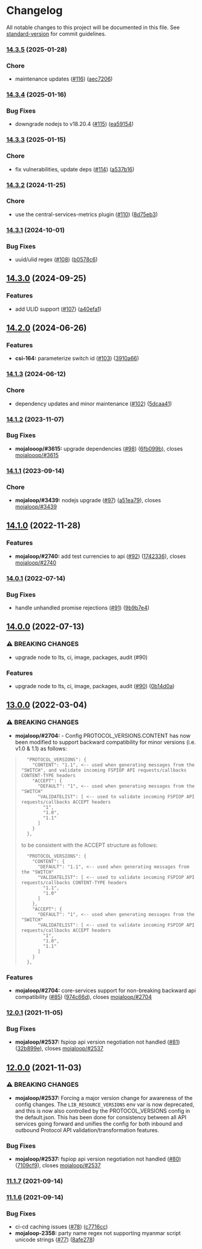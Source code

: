 # Changelog

All notable changes to this project will be documented in this file. See [standard-version](https://github.com/conventional-changelog/standard-version) for commit guidelines.

### [14.3.5](https://github.com/mojaloop/transaction-requests-service/compare/v14.3.4...v14.3.5) (2025-01-28)


### Chore

* maintenance updates ([#116](https://github.com/mojaloop/transaction-requests-service/issues/116)) ([aec7206](https://github.com/mojaloop/transaction-requests-service/commit/aec720672eae4f793302bdc8d65d8f8dcb64a4a6))

### [14.3.4](https://github.com/mojaloop/transaction-requests-service/compare/v14.3.3...v14.3.4) (2025-01-16)


### Bug Fixes

* downgrade nodejs to v18.20.4 ([#115](https://github.com/mojaloop/transaction-requests-service/issues/115)) ([ea59154](https://github.com/mojaloop/transaction-requests-service/commit/ea59154e6ede7005fac909ee82505ae5374f4eff))

### [14.3.3](https://github.com/mojaloop/transaction-requests-service/compare/v14.3.2...v14.3.3) (2025-01-15)


### Chore

* fix vulnerabilities, update deps ([#114](https://github.com/mojaloop/transaction-requests-service/issues/114)) ([a537b16](https://github.com/mojaloop/transaction-requests-service/commit/a537b167f9d15386b9b6e03bf092a8c79286fc8a))

### [14.3.2](https://github.com/mojaloop/transaction-requests-service/compare/v14.3.1...v14.3.2) (2024-11-25)


### Chore

* use the central-services-metrics plugin ([#110](https://github.com/mojaloop/transaction-requests-service/issues/110)) ([8d75eb3](https://github.com/mojaloop/transaction-requests-service/commit/8d75eb312b50e8d798fe7f23794ae8f7bb6f892d))

### [14.3.1](https://github.com/mojaloop/transaction-requests-service/compare/v14.3.0...v14.3.1) (2024-10-01)


### Bug Fixes

* uuid/ulid regex ([#108](https://github.com/mojaloop/transaction-requests-service/issues/108)) ([b0578c6](https://github.com/mojaloop/transaction-requests-service/commit/b0578c64fcda3f187df0ede5a0c8c2b17def1f4b))

## [14.3.0](https://github.com/mojaloop/transaction-requests-service/compare/v14.2.0...v14.3.0) (2024-09-25)


### Features

* add ULID support ([#107](https://github.com/mojaloop/transaction-requests-service/issues/107)) ([a40efa1](https://github.com/mojaloop/transaction-requests-service/commit/a40efa13b5e1d990231e386f1921aab3929b729f))

## [14.2.0](https://github.com/mojaloop/transaction-requests-service/compare/v14.1.3...v14.2.0) (2024-06-26)


### Features

* **csi-164:** parameterize switch id ([#103](https://github.com/mojaloop/transaction-requests-service/issues/103)) ([3910a66](https://github.com/mojaloop/transaction-requests-service/commit/3910a66c5512bba003140579d6a33a7d893d11d7))

### [14.1.3](https://github.com/mojaloop/transaction-requests-service/compare/v14.1.2...v14.1.3) (2024-06-12)


### Chore

* dependency updates and minor maintenance ([#102](https://github.com/mojaloop/transaction-requests-service/issues/102)) ([5dcaa41](https://github.com/mojaloop/transaction-requests-service/commit/5dcaa419b9adba10a3956996b7e72272b5672eec))

### [14.1.2](https://github.com/mojaloop/transaction-requests-service/compare/v14.1.1...v14.1.2) (2023-11-07)


### Bug Fixes

* **mojalooop/#3615:** upgrade dependencies ([#98](https://github.com/mojaloop/transaction-requests-service/issues/98)) ([6fb099b](https://github.com/mojaloop/transaction-requests-service/commit/6fb099b98a544c866a4cde25614edeecaddb1675)), closes [mojalooop/#3615](https://github.com/mojalooop/transaction-requests-service/issues/3615)

### [14.1.1](https://github.com/mojaloop/transaction-requests-service/compare/v14.1.0...v14.1.1) (2023-09-14)


### Chore

* **mojaloop/#3439:** nodejs upgrade ([#97](https://github.com/mojaloop/transaction-requests-service/issues/97)) ([a51ea79](https://github.com/mojaloop/transaction-requests-service/commit/a51ea79b8e7cd102190a0ee5fc49eb05b810a194)), closes [mojaloop/#3439](https://github.com/mojaloop/project/issues/3439)

## [14.1.0](https://github.com/mojaloop/transaction-requests-service/compare/v14.0.1...v14.1.0) (2022-11-28)


### Features

* **mojaloop/#2740:** add test currencies to api ([#92](https://github.com/mojaloop/transaction-requests-service/issues/92)) ([1742336](https://github.com/mojaloop/transaction-requests-service/commit/1742336e059a0c401892470c8f91f5ddf5687bff)), closes [mojaloop/#2740](https://github.com/mojaloop/project/issues/2740)

### [14.0.1](https://github.com/mojaloop/transaction-requests-service/compare/v14.0.0...v14.0.1) (2022-07-14)


### Bug Fixes

* handle unhandled promise rejections ([#91](https://github.com/mojaloop/transaction-requests-service/issues/91)) ([9b9b7e4](https://github.com/mojaloop/transaction-requests-service/commit/9b9b7e4e54db84d4928be8cf768b0c386d049067))

## [14.0.0](https://github.com/mojaloop/transaction-requests-service/compare/v13.0.0...v14.0.0) (2022-07-13)


### ⚠ BREAKING CHANGES

* upgrade node to lts, ci, image, packages, audit (#90)

### Features

* upgrade node to lts, ci, image, packages, audit ([#90](https://github.com/mojaloop/transaction-requests-service/issues/90)) ([0b14d0a](https://github.com/mojaloop/transaction-requests-service/commit/0b14d0ad19d64924a4aba6892afd8e893579db33))

## [13.0.0](https://github.com/mojaloop/transaction-requests-service/compare/v12.0.1...v13.0.0) (2022-03-04)


### ⚠ BREAKING CHANGES

* **mojaloop/#2704:** - Config PROTOCOL_VERSIONS.CONTENT has now been modified to support backward compatibility for minor versions (i.e. v1.0 & 1.1) as follows:

> ```
>   "PROTOCOL_VERSIONS": {
>     "CONTENT": "1.1", <-- used when generating messages from the "SWITCH", and validate incoming FSPIOP API requests/callbacks CONTENT-TYPE headers
>     "ACCEPT": {
>       "DEFAULT": "1", <-- used when generating messages from the "SWITCH"
>       "VALIDATELIST": [ <-- used to validate incoming FSPIOP API requests/callbacks ACCEPT headers
>         "1",
>         "1.0",
>         "1.1"
>       ]
>     }
>   },
> ```
> 
> to be consistent with the ACCEPT structure as follows:
> 
> ```
>   "PROTOCOL_VERSIONS": {
>     "CONTENT": {
>       "DEFAULT": "1.1", <-- used when generating messages from the "SWITCH"
>       "VALIDATELIST": [ <-- used to validate incoming FSPIOP API requests/callbacks CONTENT-TYPE headers
>         "1.1",
>         "1.0"
>       ]
>     },
>     "ACCEPT": {
>       "DEFAULT": "1", <-- used when generating messages from the "SWITCH"
>       "VALIDATELIST": [ <-- used to validate incoming FSPIOP API requests/callbacks ACCEPT headers
>         "1",
>         "1.0",
>         "1.1"
>       ]
>     }
>   },
> ```

### Features

* **mojaloop/#2704:** core-services support for non-breaking backward api compatibility ([#85](https://github.com/mojaloop/transaction-requests-service/issues/85)) ([974c66d](https://github.com/mojaloop/transaction-requests-service/commit/974c66d517bc0e6becb6fe3c340dfe0b5eca303e)), closes [mojaloop/#2704](https://github.com/mojaloop/project/issues/2704)

### [12.0.1](https://github.com/mojaloop/transaction-requests-service/compare/v12.0.0...v12.0.1) (2021-11-05)


### Bug Fixes

* **mojaloop/#2537:** fspiop api version negotiation not handled ([#81](https://github.com/mojaloop/transaction-requests-service/issues/81)) ([32b899e](https://github.com/mojaloop/transaction-requests-service/commit/32b899e3784d72b3aa452d09e9f2bfc044fe0aa8)), closes [mojaloop/#2537](https://github.com/mojaloop/project/issues/2537)

## [12.0.0](https://github.com/mojaloop/transaction-requests-service/compare/v11.1.7...v12.0.0) (2021-11-03)


### ⚠ BREAKING CHANGES

* **mojaloop/#2537:** Forcing a major version change for awareness of the config changes. The `LIB_RESOURCE_VERSIONS` env var is now deprecated, and this is now also controlled by the PROTOCOL_VERSIONS config in the default.json. This has been done for consistency between all API services going forward and unifies the config for both inbound and outbound Protocol API validation/transformation features.

### Bug Fixes

* **mojaloop/#2537:** fspiop api version negotiation not handled ([#80](https://github.com/mojaloop/transaction-requests-service/issues/80)) ([7109cf9](https://github.com/mojaloop/transaction-requests-service/commit/7109cf9fe3fe773b048da0bf5772172ff9dd438c)), closes [mojaloop/#2537](https://github.com/mojaloop/project/issues/2537)

### [11.1.7](https://github.com/mojaloop/transaction-requests-service/compare/v11.1.6...v11.1.7) (2021-09-14)

### [11.1.6](https://github.com/mojaloop/transaction-requests-service/compare/v11.1.5...v11.1.6) (2021-09-14)


### Bug Fixes

* ci-cd caching issues ([#78](https://github.com/mojaloop/transaction-requests-service/issues/78)) ([c7716cc](https://github.com/mojaloop/transaction-requests-service/commit/c7716cca1acb96ab6a4fc64af5ce8bec47d434d3))
* **mojaloop-2358:** party name regex not supporting myanmar script unicode strings ([#77](https://github.com/mojaloop/transaction-requests-service/issues/77)) ([8afe278](https://github.com/mojaloop/transaction-requests-service/commit/8afe278ebf4366937ca777e1a9876a89b8cf7483))

